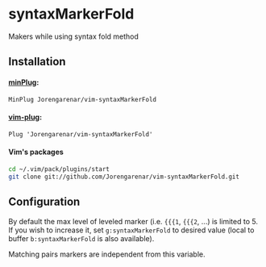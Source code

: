 syntaxMarkerFold
================

Makers while using syntax fold method

## Installation

#### [minPlug](https://github.com/Jorengarenar/minPlug):
```vim
MinPlug Jorengarenar/vim-syntaxMarkerFold
```

#### [vim-plug](https://github.com/junegunn/vim-plug):
```vim
Plug 'Jorengarenar/vim-syntaxMarkerFold'
```

#### Vim's packages
```bash
cd ~/.vim/pack/plugins/start
git clone git://github.com/Jorengarenar/vim-syntaxMarkerFold.git
```

## Configuration

By default the max level of leveled marker (i.e. `{{{1`, `{{{2`, ...) is limited
to 5. If you wish to increase it, set `g:syntaxMarkerFold` to desired value
(local to buffer `b:syntaxMarkerFold` is also available).

Matching pairs markers are independent from this variable.

